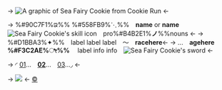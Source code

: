-> ![A graphic of Sea Fairy Cookie from Cookie Run](https://i.postimg.cc/7hLwyqHq/seaf1.gif) <-

-> %#90C7F1%𑚘%% %#558FB9%⋱%% **name** or **name** ![Sea Fairy Cookie's skill icon](https://i.postimg.cc/26GrJ1fH/seaf2.png) pro%#B4B2E1%**ノ**%%nouns <-
-> %#D1BBA3%✦%% label label label 〜 **racehere**<-
-> ... **agehere**  **%#F3C2AE%ೀ%%**  label info info ![Sea Fairy Cookie's sword](https://i.postimg.cc/nzpn0vNj/seaf3.png) <-

-> ◜ [01](/)... [**02**](/)... [03](/)...◞ <-

-> ![](https://i.postimg.cc/prGzr7PX/space.png) <-
[©](/frapuccino)